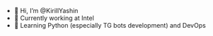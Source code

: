 - 👋 Hi, I’m @KirillYashin
- 👀 Currently working at Intel
- 🌱 Learning Python (especially TG bots development) and DevOps

<!---
KirillYashin/KirillYashin is a ✨ special ✨ repository because its `README.md` (this file) appears on your GitHub profile.
You can click the Preview link to take a look at your changes.
--->
